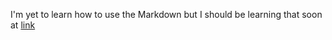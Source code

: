 I'm yet to learn how to use the Markdown but I should be learning that soon at [link](https://wordpress.com/support/markdown-quick-reference/ "Markup")
